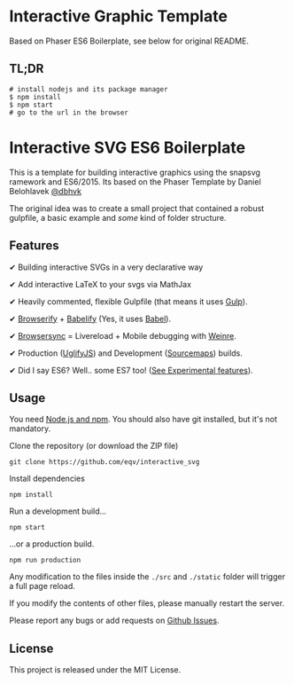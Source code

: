 # Interactive Graphic Template

Based on Phaser ES6 Boilerplate, see below for original README.

## TL;DR
```
# install nodejs and its package manager
$ npm install
$ npm start
# go to the url in the browser
```

# Interactive SVG ES6 Boilerplate

This is a template for building interactive graphics using the 
snapsvg ramework and ES6/2015. Its based on the Phaser Template by Daniel Belohlavek [@dbhvk](http://twitter.com/dbhvk)


The original idea was to create a small project that contained a robust gulpfile, 
a basic example and *some* kind of folder structure.

## Features

✔ Building interactive SVGs in a very declarative way

✔ Add interactive LaTeX to your svgs via MathJax

✔ Heavily commented, flexible Gulpfile (that means it uses [Gulp](http://gulpjs.com/)).

✔ [Browserify](https://github.com/substack/node-browserify) + [Babelify](https://github.com/babel/babelify) (Yes, it uses [Babel](https://babeljs.io/)).

✔ [Browsersync](http://www.browsersync.io/) = Livereload + Mobile debugging with [Weinre](http://people.apache.org/~pmuellr/weinre-docs/latest/).

✔ Production ([UglifyJS](https://github.com/mishoo/UglifyJS2)) and Development ([Sourcemaps](https://developer.chrome.com/devtools/docs/javascript-debugging#source-maps)) builds.

✔ Did I say ES6? Well.. some ES7 too! ([See Experimental features](https://babeljs.io/docs/usage/experimental/)).

## Usage

You need [Node.js and npm](https://nodejs.org/). You should also have git installed, but it's not mandatory.

Clone the repository (or download the ZIP file)

`git clone https://github.com/eqv/interactive_svg`

Install dependencies

`npm install`

Run a development build...

`npm start`

...or a production build.

`npm run production`

Any modification to the files inside the `./src` and `./static` folder will trigger a full page reload.

If you modify the contents of other files, please manually restart the server.

Please report any bugs or add requests on [Github Issues](https://github.com/eqv/interactive_svg/issues).

## License

This project is released under the MIT License.
